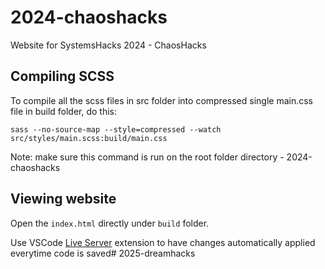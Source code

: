 # 2024-chaoshacks
Website for SystemsHacks 2024 - ChaosHacks

## Compiling SCSS
To compile all the scss files in src folder into compressed single main.css file in build folder, do this:

`sass --no-source-map --style=compressed --watch src/styles/main.scss:build/main.css`

Note: make sure this command is run on the root folder directory - 2024-chaoshacks

## Viewing website
Open the `index.html` directly under `build` folder.

Use VSCode [Live Server](https://marketplace.visualstudio.com/items?itemName=ritwickdey.LiveServer) extension to have changes automatically applied everytime code is saved# 2025-dreamhacks
